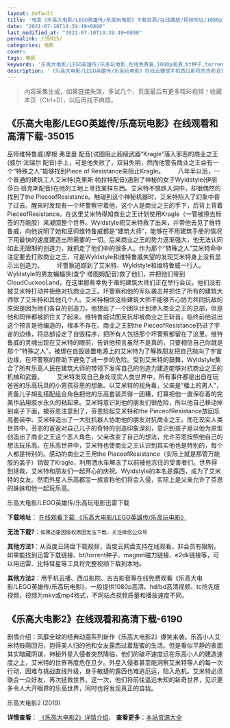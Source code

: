```yaml
---
layout: default
title: '电影《乐高大电影/LEGO英雄传/乐高玩电影》下载资源/在线播放/视频地址/1080p/高清/蓝光'
date: "2021-07-10T14:39:49+0800"
last_modified_at: "2021-07-10T14:39:49+0800"
permalink: /35015/
categories: 电影
cover:
tags: 电影
keywords: '乐高大电影/LEGO英雄传/乐高玩电影,在线免费看,1080p高清,bt种子,torrent,百度云盘,magnet,磁力链,迅雷下载资源'
description: '《乐高大电影/LEGO英雄传/乐高玩电影》在线云播放手机西瓜影院吉吉影音免费看，1080p高清bd/hd未删减完整版和tc抢先枪版，mkv/mp4格式，附带bt/torrent种子、magnet/磁力链、百度云盘、网盘资源迅雷下载链接'
---
```


>内容采集生成，如果链接失效，多试几个，页面最后有更多精彩视频！收藏本页（Ctrl+D)，以后再找不麻烦。


## 《乐高大电影/LEGO英雄传/乐高玩电影》在线观看和高清下载-35015

巫师维特鲁威(摩根·弗里曼 配音)试图阻止超级武器“Kragle”落入邪恶的商业之王(威尔·法瑞尔 配音)手上，可是他失败了，双目失明，然而他警告商业之王会有一个&ldquo;特殊之人”能够找到Piece of Resistance来阻止Kragle。 　　八年半以后，一个普通的建筑工人艾米特(克里斯&middot;帕拉特配音)遇到了神秘的女子Wyldstyle(伊丽莎白·班克斯配音)在他的工地上寻找某样东西。艾米特不慎跌入洞中，却很偶然的找到了the PieceofResistance。触碰到这个神秘机器时，艾米特陷入了幻象中昏了过去。醒来时发现有一个坏警察守着他，这个人是商业之王的手下，后背上背着PieceofResistance。在这里艾米特得知商业之王计划使用Kragle（一管被擦去标签的万能胶）来凝固整个世界。Wyldstyle把艾米特救了出来，并带他去见了维特鲁威，向他说明了她和巫师维特鲁威都是&ldquo;建筑大师”，能够在不用建筑手册的情况下用最快的速度建造出所需要的一切。后来商业之王的势力逐渐强大，他无法认同如此无限制的创造力，就抓走了他们中的很多人。作为那个&ldquo;特殊之人”艾米特命中注定要去打败商业之王，可是Wyldstyle和维特鲁威失望的发现艾米特身上没有显示出创造力。 　　坏警察追踪到了艾米特、Wyldstyle和维特鲁威一行人。Wyldstyle的男友蝙蝠侠(查宁·塔图姆配音)救了他们，并把他们带到CloudCuckooLand，在这里那些幸免于难的建筑大师们正在举行会议。他们没有被艾米特打动并拒绝对抗商业之王。坏警察和他的军队袭击并抓住了所有的建筑大师除了艾米特和其他几个人。艾米特相信这些建筑大师不能够齐心协力共同抗敌的原因是因为他们各自的创造力。他想出了一个团队计划渗入商业之王的总部，但是他和同伴都被抓住关了起来。维特鲁威试图反抗却被商业之王斩首。临终前他说出这个预言是他编造的，根本不存在。商业之王把the PieceofResistance扔进了宇宙的边缘，将总部设定了自毁程序，把所有人包括那个坏警察都留在了这里。维特鲁威的灵魂出现在艾米特的眼前，告诉他预言虽然不是真的，只要相信自己你就是那个“特殊之人”。被绑在自毁装置电源上的艾米特为了解救朋友把自己抛向了宇宙边缘，在坏警察的帮助下避免了进一步的危险。受到艾米特的鼓舞，Wyldstyle集合了所有乐高人民在建筑大师的带领下发挥自己的创造力建造能够对抗商业之王的机械和武器。 　　艾米特发现自己身处现实人类世界中，所有事件都是出自在玩爸爸的乐高玩具的小男孩芬恩的想象。以艾米特的视角看，父亲是&ldquo;楼上的男人&rdquo;，责备儿子胡乱搭配组合角色把他的乐高套装弄得一团糟，打算把他一直保存着的完美作品用胶水永久的粘起来。艾米特意识到他的朋友们很危险，所以他自己移动掉到桌子下面，被芬恩注意到了，芬恩捡起艾米特和the PieceofResistance放回乐高套装中。艾米特造出了一大批机器人协助他的朋友对抗商业之王。而在现实人类世界中，芬恩的爸爸对自己儿子的奇特的创造印象深刻，意识到孩子是以他为原型创造出了商业之王这个恶人角色，父亲改变了自己的想法，允许芬恩按照他自己的想法玩乐高。在乐高世界中，艾米特也使商业之王认识到其实他也是特别的，每个人都是特别的。感动的商业之王用the PieceofResistance（实际上就是那管万能胶的盖子）销毁了Kragle，利用洒水车解冻了以前被他冻住的受害者们。世界得到拯救，艾米特和朋友们一起开心的庆祝。Wyldstyle的本名是露西，成为了艾米特的女友。然而外星人乐高都宝一族宣称他们将会入侵，实际上是父亲允许了芬恩的妹妹和他一起玩乐高。<!---剧情end--->


乐高大电影/LEGO英雄传/乐高玩电影迅雷下载

**下载地址**： [在线观看下载 《乐高大电影/LEGO英雄传/乐高玩电影》](https://www.993dy.com//vod-detail-id-13934.html) 


**无法下载?**：`如果迅雷因版权原因无法下载，关注微信公众号 `

**其他方法1**：从百度云网盘下载视频，百度云网盘支持在线观看，非会员有限制，如果能找到迅雷下载链接、bt/torrent种子、magnet磁力链接、e2dk链接等，可以用迅雷、比特彗星等工具将完整视频下载到本地。

**其他方法2**：用手机云播、西瓜影院、吉吉影音等在线免费观看《乐高大电影/LEGO英雄传/乐高玩电影》，一般提供1080p高清、hd/bd高清视频、tc抢先版视频，视频为mkv或mp4格式，不同站点视频质量和播放速度不同。


## 《乐高大电影2》在线观看和高清下载-6190

剧情介绍：风靡全球的经典动画系列新作《乐高大电影2》爆笑来袭。乐高小人艾米特贱萌回归，抱得美人归的他和女友露西过着甜蜜的生活。但是看似平静的表面其实暗藏阴谋，神秘外星入侵者突然降临，他们的破坏速度远在乐高小人的建造速度之上，艾米特的世界再度危在旦夕。外星入侵者甚至能洞察艾米特等人的每一次行动，困难与挑战直线升级，身手敏捷的露西也难逃厄运，陷入危机。艾米特必须联合一众好友，再次拯救世界。这一次，他们将前往遥远未知的新奇世界，见识更多令人大开眼界的乐高世界，同时也将发现真正的自我。


乐高大电影2 (2019)

**详情查看**： [《乐高大电影2》详情介绍](/movie/6190/)， **查看更多**：[本站资源大全](/movie/t/all/)

